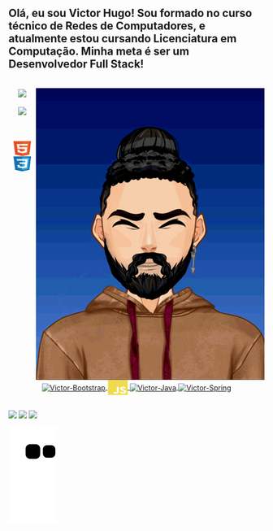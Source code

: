 <div align="center" style="display:inline">
    <h2 align="left">Olá, eu sou Victor Hugo! Sou formado no curso técnico de Redes de Computadores, e atualmente estou cursando Licenciatura em Computação. Minha meta é ser um Desenvolvedor Full Stack!</h2>
   
</div>
<br>
<div align="center">
   <img align="right" width= 450px alt="Victor-pic" src="https://github.com/TorugoMarega/TorugoMarega/blob/main/.github/workflows/victorgif.gif">
  <a href="https://github.com/TorugoMarega">
  <img align="center"  height="180em" src="https://github-readme-stats.vercel.app/api?username=TorugoMarega&show_icons=true&theme=dracula&include_all_commits=true&count_private=true"/>
    <br><br>
  <img align="center" height="245em" src="https://github-readme-stats.vercel.app/api/top-langs/?username=TorugoMarega&layout=compact&langs_count=7&theme=dracula"/>
    
</div>
  <br><br><br>
<div align="center" style="display: inline_block">
  <img align="center" alt="Victor-HTML" height="30" width="40" src="https://raw.githubusercontent.com/devicons/devicon/master/icons/html5/html5-original.svg">
  <img align="center" alt="Victor-CSS" height="30" width="40" src="https://raw.githubusercontent.com/devicons/devicon/master/icons/css3/css3-original.svg">
  <img align="center" alt="Victor-Bootstrap" height="30" width="40" src="https://cdn.jsdelivr.net/gh/devicons/devicon/icons/bootstrap/bootstrap-plain.svg" />
  <img align="center" alt="Victor-Js" height="30" width="40" src="https://raw.githubusercontent.com/devicons/devicon/master/icons/javascript/javascript-plain.svg">
  <img align="center" alt="Victor-Java" height="30" width="40" src="https://cdn.icon-icons.com/icons2/2415/PNG/512/java_original_wordmark_logo_icon_146459.png"/>
  <img align="center" alt="Victor-Spring" height="30" width="40" src="https://cdn.jsdelivr.net/gh/devicons/devicon/icons/spring/spring-original.svg" />
</div>
  
  ##
 
<div>
  <a href="https://www.linkedin.com/in/victor-hugom/"><img src="https://img.shields.io/badge/-LinkedIn-%230077B5?style=for-the-badge&logo=linkedin&logoColor=white" target="_blank"></a> 
  <a href="https://www.instagram.com/vhmarega/"><img src="https://img.shields.io/badge/-Instagram-%23E4405F?style=for-the-badge&logo=instagram&logoColor=white" target="_blank"></a>
  <a href="https://discord.com/users/Torugo#5054"><img src="https://img.shields.io/badge/Discord-7289DA?style=for-the-badge&logo=discord&logoColor=white" target="_blank"    </a> 
</a> 
</div>

  ![Snake animation](https://github.com/TorugoMarega/TorugoMarega/blob/output/github-contribution-grid-snake.svg)
  
